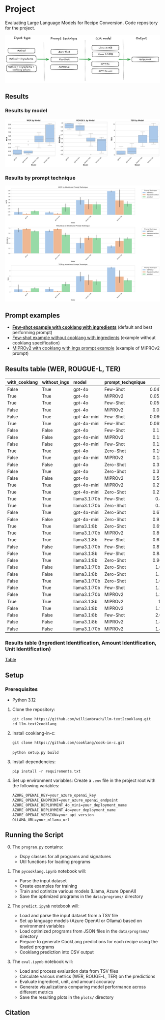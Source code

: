 # Project
Evaluating Large Language Models for Recipe Conversion. Code repository for the project.

![flow](./plots/flow.png)

## Results

### Results by model

![Model comparison](./plots/standard_model_comparison.png)

### Results by prompt technique

![Model comparison](./plots/standard_prompt_technique_analysis.png)

## Prompt examples


- **[Few-shot example with cooklang with ingredients](./examples/few-shot-no-cooklang-with-ings.txt)** (default and best performing prompt)
- [Few-shot example without cooklang with ingredients](./examples/few-shot-no-cooklang-with-ings.txt) (example without cooklang specification)
- [MIPROv2 with cooklang with ings prompt example](./examples/miprov2-with-cooklang-with-ings.txt) (example of MIPROv2 prompt)


## Results table (WER, ROUGUE-L, TER)

| with_cooklang | without_ings | model        | prompt_techqnique |       WER |   ROUGE-L |       TER |
|:--------------|:-------------|:-------------|:------------------|----------:|----------:|----------:|
| False         | True         | gpt-4o       | Few-Shot     | 0.0476775 |  0.990331 |  0.125271 |
| True          | True         | gpt-4o       | MIPROv2           | 0.0517735 |  0.990195 |  0.1246   |
| True          | True         | gpt-4o       | Few-Shot     | 0.0559931 |  0.984831 |  0.15703  |
| False         | True         | gpt-4o       | MIPROv2           | 0.058581  |  0.983952 |  0.1391   |
| False         | True         | gpt-4o-mini  | Few-Shot     | 0.0606936 |  0.983308 |  0.175653 |
| True          | True         | gpt-4o-mini  | Few-Shot     | 0.0697857 |  0.982162 |  0.19549  |
| False         | False        | gpt-4o       | Few-Shot     | 0.115338  |  0.941359 |  0.34636  |
| False         | False        | gpt-4o-mini  | MIPROv2           | 0.135256  |  0.93586  |  0.397854 |
| False         | False        | gpt-4o-mini  | Few-Shot     | 0.129098  |  0.928446 |  0.381446 |
| True          | True         | gpt-4o       | Zero-Shot          | 0.199238  |  0.907482 |  1.13835  |
| False         | True         | gpt-4o-mini  | MIPROv2           | 0.185536  |  0.903004 |  1.104    |
| False         | False        | gpt-4o       | Zero-Shot          | 0.339778  |  0.869209 |  1.26664  |
| False         | True         | gpt-4o       | Zero-Shot          | 0.372436  |  0.843238 |  1.7383   |
| False         | False        | gpt-4o       | MIPROv2           | 0.555943  |  0.841092 |  2.72135  |
| True          | True         | gpt-4o-mini  | MIPROv2           | 0.278445  |  0.837479 |  1.81314  |
| True          | True         | gpt-4o-mini  | Zero-Shot          | 0.274373  |  0.811401 |  2.32433  |
| True          | True         | llama3.1:70b | Few-Shot     | 0.46743   |  0.731679 |  2.73804  |
| True          | True         | llama3.1:70b | Zero-Shot          | 0.46743   |  0.731679 |  2.73804  |
| False         | True         | gpt-4o-mini  | Zero-Shot          | 0.675318  |  0.730529 |  2.80864  |
| False         | False        | gpt-4o-mini  | Zero-Shot          | 0.912785  |  0.674131 |  3.78378  |
| True          | True         | llama3.1:8b  | Zero-Shot          | 0.692294  |  0.636374 |  4.05067  |
| True          | True         | llama3.1:70b | MIPROv2           | 0.854265  |  0.621998 |  4.0269   |
| True          | True         | llama3.1:8b  | Few-Shot     | 0.635604  |  0.617826 |  3.4939   |
| False         | False        | llama3.1:70b | Few-Shot     | 0.879641  |  0.586772 |  3.96347  |
| False         | True         | llama3.1:8b  | Few-Shot     | 0.848772  |  0.583771 |  3.64784  |
| False         | True         | llama3.1:8b  | Zero-Shot          | 0.963108  |  0.565372 |  4.07367  |
| False         | False        | llama3.1:70b | Zero-Shot          | 1.08496   |  0.560791 |  4.69368  |
| False         | False        | llama3.1:8b  | Zero-Shot          | 1.10464   |  0.560307 |  5.1225   |
| False         | True         | llama3.1:70b | Zero-Shot          | 1.04453   |  0.534683 |  4.54761  |
| False         | True         | llama3.1:70b | Few-Shot     | 1.26057   |  0.532556 |  6.50786  |
| False         | True         | llama3.1:70b | MIPROv2           | 1.30568   |  0.410476 |  6.35512  |
| True          | True         | llama3.1:8b  | MIPROv2           | 1.9784    |  0.321543 |  9.43973  |
| False         | True         | llama3.1:8b  | MIPROv2           | 1.99379   |  0.289787 |  9.4096   |
| False         | False        | llama3.1:8b  | Few-Shot     | 2.06598   |  0.267919 | 10.2592   |
| False         | False        | llama3.1:8b  | MIPROv2           | 1.87905   |  0.230551 |  8.92181  |
| False         | False        | llama3.1:70b | MIPROv2           | 1.45797   |  0.197413 |  7.50252  |

### Results table (Ingredient Identification, Amount Identification, Unit Identification)

[Table](./examples/specific-metrics-results.md)

## Setup

### Prerequisites

- Python 3.12

1. Clone the repository:
   ```
   git clone https://github.com/williambrach/llm-text2cooklang.git
   cd llm-text2cooklang
   ```

2. Install cooklang-in-c:
    ```
    git clone https://github.com/cooklang/cook-in-c.git

    python setup.py build
    ```

3. Install dependencies:
   ```
   pip install -r requirements.txt
   ```

4. Set up environment variables:
   Create a `.env` file in the project root with the following variables:
   ```
   AZURE_OPENAI_KEY=your_azure_openai_key
   AZURE_OPENAI_ENDPOINT=your_azure_openai_endpoint
   AZURE_OPENAI_DEPLOYMENT_4o_mini=your_deployment_name
   AZURE_OPENAI_DEPLOYMENT_4o=your_deployment_name
   AZURE_OPENAI_VERSION=your_api_version
   OLLAMA_URL=your_ollama_url
   ```

## Running the Script

0. The `program.py` contains:
   - Dspy classes for all programs and signatures
   - Util functions for loading programs 

1. The `pycooklang.ipynb` notebook will:
   - Parse the input dataset
   - Create examples for training
   - Train and optimize various models (Llama, Azure OpenAI)
   - Save the optimized programs in the `data/programs/` directory

2. The `predict.ipynb` notebook will:
   - Load and parse the input dataset from a TSV file
   - Set up language models (Azure OpenAI or Ollama) based on environment variables
   - Load optimized programs from JSON files in the `data/programs/` directory
   - Prepare to generate CookLang predictions for each recipe using the loaded programs
   - Cooklang prediction into CSV output

3. The `eval.ipynb` notebook will:
   - Load and process evaluation data from TSV files
   - Calculate various metrics (WER, ROUGE-L, TER) on the predictions
   - Evaluate ingredient, unit, and amount accuracy
   - Generate visualizations comparing model performance across different metrics
   - Save the resulting plots in the `plots/` directory



## Citation

```shell
```

